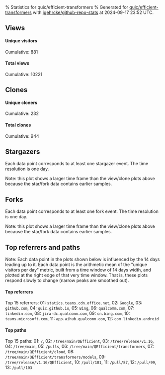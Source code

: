 % Statistics for quic/efficient-transformers
% Generated for [quic/efficient-transformers](https://github.com/quic/efficient-transformers) with [jgehrcke/github-repo-stats](https://github.com/jgehrcke/github-repo-stats) at 2024-09-17 23:52 UTC.


## Views

#### Unique visitors
<div id="chart_views_unique" class="full-width-chart"></div>

Cumulative: 881

#### Total views
<div id="chart_views_total" class="full-width-chart"></div>

Cumulative: 10221

<div class="pagebreak-for-print"> </div>

## Clones

#### Unique cloners
<div id="chart_clones_unique" class="full-width-chart"></div>

Cumulative: 232

#### Total clones
<div id="chart_clones_total" class="full-width-chart"></div>

Cumulative: 944



<div class="pagebreak-for-print"> </div>



## Stargazers

Each data point corresponds to at least one stargazer event.
The time resolution is one day.

<div id="chart_stargazers" class="full-width-chart"></div>


Note: this plot shows a larger time frame than the view/clone plots above because the star/fork data contains earlier samples.



## Forks

Each data point corresponds to at least one fork event.
The time resolution is one day.

<div id="chart_forks" class="full-width-chart"></div>


Note: this plot shows a larger time frame than the view/clone plots above because the star/fork data contains earlier samples.



<div class="pagebreak-for-print"> </div>



## Top referrers and paths


Note: Each data point in the plots shown below is influenced by the 14 days
leading up to it. Each data point is the arithmetic mean of the "unique
visitors per day" metric, built from a time window of 14 days width, and
plotted at the right edge of that very time window. That is, these plots
respond slowly to change (narrow peaks are smoothed out).




#### Top referrers


<div id="chart_referrers_top_n_alltime" class="full-width-chart"></div>

Top 15 referrers: 01: `statics.teams.cdn.office.net`, 02: `Google`, 03: `github.com`, 04: `quic.github.io`, 05: `Bing`, 06: `qualcomm.com`, 07: `linkedin.com`, 08: `jira-dc.qualcomm.com`, 09: `cn.bing.com`, 10: `teams.microsoft.com`, 11: `app.aihub.qualcomm.com`, 12: `com.linkedin.android`





#### Top paths


<div id="chart_paths_top_n_alltime" class="full-width-chart"></div>

Top 15 paths: 01: `/`, 02: `/tree/main/QEfficient`, 03: `/tree/release/v1.16`, 04: `/tree/main`, 05: `/pulls`, 06: `/tree/main/QEfficient/transformers`, 07: `/tree/main/QEfficient/cloud`, 08: `/tree/main/QEfficient/transformers/models`, 09: `/tree/release/v1.16/QEfficient`, 10: `/pull/101`, 11: `/pull/87`, 12: `/pull/99`, 13: `/pull/103`


<script type="text/javascript">
    vegaEmbed('#chart_views_unique', {"$schema": "https://vega.github.io/schema/vega-lite/v4.17.0.json", "config": {"arc": {"fill": "#1b1e23"}, "area": {"fill": "#1b1e23"}, "axisBottom": {"domainColor": "#a9b4c4", "gridColor": "#a9b4c4", "labelColor": "#1b1e23", "labelFont": "relative-mono-11-pitch-pro, Menlo, monospace", "tickColor": "#a9b4c4", "titleColor": "#1b1e23", "titleFont": "relative-mono-11-pitch-pro, Menlo, monospace"}, "axisLeft": {"domainColor": "#a9b4c4", "gridColor": "#a9b4c4", "labelColor": "#1b1e23", "labelFont": "relative-mono-11-pitch-pro, Menlo, monospace", "tickColor": "#a9b4c4", "titleColor": "#1b1e23", "titleFont": "relative-mono-11-pitch-pro, Menlo, monospace"}, "axisX": {"grid": false}, "axisY": {"grid": false, "labelBound": true}, "background": "#FFFFFF", "group": {"fill": "#FFFFFF"}, "header": {"fontWeight": 400, "labelFont": "relative-mono-11-pitch-pro, Menlo, monospace", "titleFont": "relative-mono-11-pitch-pro, Menlo, monospace"}, "legend": {"labelFont": "relative-mono-11-pitch-pro, Menlo, monospace", "symbolSize": 200, "symbolType": "circle", "titleFont": "relative-mono-11-pitch-pro, Menlo, monospace"}, "line": {"color": "#1b1e23", "stroke": "#1b1e23"}, "path": {"stroke": "#1b1e23"}, "point": {"color": "#1b1e23", "cursor": "pointer", "filled": true, "size": 20}, "range": {"category": ["#85a2f7", "#ea9755", "#7eb36a", "#f07071", "#bc85d9", "#e587b6", "#a9b4c4", "#d4c05e", "#64b9c4"]}, "style": {"bar": {"fill": "#1b1e23"}, "text": {"font": "relative-mono-11-pitch-pro, Menlo, monospace", "fontWeight": 400}}, "symbol": {"shape": "circle"}, "title": {"anchor": "start", "font": "relative-mono-11-pitch-pro, Menlo, monospace", "fontWeight": 400}, "trail": {"color": "#1b1e23", "stroke": "#1b1e23"}, "view": {"stroke": null}}, "data": {"name": "data-db0818da3136be40f7bf2bc2c2f0227f"}, "datasets": {"data-db0818da3136be40f7bf2bc2c2f0227f": [{"time": "2024-08-28T00:00:00+00:00", "views_total": 452, "views_unique": 43}, {"time": "2024-08-29T00:00:00+00:00", "views_total": 709, "views_unique": 55}, {"time": "2024-08-30T00:00:00+00:00", "views_total": 510, "views_unique": 49}, {"time": "2024-08-31T00:00:00+00:00", "views_total": 48, "views_unique": 6}, {"time": "2024-09-01T00:00:00+00:00", "views_total": 34, "views_unique": 12}, {"time": "2024-09-02T00:00:00+00:00", "views_total": 557, "views_unique": 47}, {"time": "2024-09-03T00:00:00+00:00", "views_total": 467, "views_unique": 64}, {"time": "2024-09-04T00:00:00+00:00", "views_total": 807, "views_unique": 56}, {"time": "2024-09-05T00:00:00+00:00", "views_total": 446, "views_unique": 54}, {"time": "2024-09-06T00:00:00+00:00", "views_total": 775, "views_unique": 54}, {"time": "2024-09-07T00:00:00+00:00", "views_total": 83, "views_unique": 7}, {"time": "2024-09-08T00:00:00+00:00", "views_total": 160, "views_unique": 25}, {"time": "2024-09-09T00:00:00+00:00", "views_total": 471, "views_unique": 48}, {"time": "2024-09-10T00:00:00+00:00", "views_total": 720, "views_unique": 53}, {"time": "2024-09-11T00:00:00+00:00", "views_total": 832, "views_unique": 55}, {"time": "2024-09-12T00:00:00+00:00", "views_total": 479, "views_unique": 51}, {"time": "2024-09-13T00:00:00+00:00", "views_total": 847, "views_unique": 46}, {"time": "2024-09-14T00:00:00+00:00", "views_total": 209, "views_unique": 21}, {"time": "2024-09-15T00:00:00+00:00", "views_total": 67, "views_unique": 14}, {"time": "2024-09-16T00:00:00+00:00", "views_total": 822, "views_unique": 54}, {"time": "2024-09-17T00:00:00+00:00", "views_total": 726, "views_unique": 67}]}, "encoding": {"tooltip": [{"field": "views_unique", "format": ".1f", "title": "views (u)", "type": "quantitative"}, {"field": "time", "format": "%B %e, %Y", "title": "date", "type": "temporal"}], "x": {"axis": {"labelAngle": 25}, "field": "time", "scale": {"domain": ["2024-08-28", "2024-09-17"]}, "timeUnit": "yearmonthdate", "title": "date", "type": "temporal"}, "y": {"axis": {}, "field": "views_unique", "scale": {"domain": [0, 73.7], "type": "linear", "zero": true}, "title": "unique views per day", "type": "quantitative"}}, "height": 200, "mark": {"point": true, "type": "line"}, "padding": 10, "width": "container"}, {"actions": false, "renderer": "svg"}).catch(console.error);
vegaEmbed('#chart_views_total', {"$schema": "https://vega.github.io/schema/vega-lite/v4.17.0.json", "config": {"arc": {"fill": "#1b1e23"}, "area": {"fill": "#1b1e23"}, "axisBottom": {"domainColor": "#a9b4c4", "gridColor": "#a9b4c4", "labelColor": "#1b1e23", "labelFont": "relative-mono-11-pitch-pro, Menlo, monospace", "tickColor": "#a9b4c4", "titleColor": "#1b1e23", "titleFont": "relative-mono-11-pitch-pro, Menlo, monospace"}, "axisLeft": {"domainColor": "#a9b4c4", "gridColor": "#a9b4c4", "labelColor": "#1b1e23", "labelFont": "relative-mono-11-pitch-pro, Menlo, monospace", "tickColor": "#a9b4c4", "titleColor": "#1b1e23", "titleFont": "relative-mono-11-pitch-pro, Menlo, monospace"}, "axisX": {"grid": false}, "axisY": {"grid": false, "labelBound": true}, "background": "#FFFFFF", "group": {"fill": "#FFFFFF"}, "header": {"fontWeight": 400, "labelFont": "relative-mono-11-pitch-pro, Menlo, monospace", "titleFont": "relative-mono-11-pitch-pro, Menlo, monospace"}, "legend": {"labelFont": "relative-mono-11-pitch-pro, Menlo, monospace", "symbolSize": 200, "symbolType": "circle", "titleFont": "relative-mono-11-pitch-pro, Menlo, monospace"}, "line": {"color": "#1b1e23", "stroke": "#1b1e23"}, "path": {"stroke": "#1b1e23"}, "point": {"color": "#1b1e23", "cursor": "pointer", "filled": true, "size": 20}, "range": {"category": ["#85a2f7", "#ea9755", "#7eb36a", "#f07071", "#bc85d9", "#e587b6", "#a9b4c4", "#d4c05e", "#64b9c4"]}, "style": {"bar": {"fill": "#1b1e23"}, "text": {"font": "relative-mono-11-pitch-pro, Menlo, monospace", "fontWeight": 400}}, "symbol": {"shape": "circle"}, "title": {"anchor": "start", "font": "relative-mono-11-pitch-pro, Menlo, monospace", "fontWeight": 400}, "trail": {"color": "#1b1e23", "stroke": "#1b1e23"}, "view": {"stroke": null}}, "data": {"name": "data-db0818da3136be40f7bf2bc2c2f0227f"}, "datasets": {"data-db0818da3136be40f7bf2bc2c2f0227f": [{"time": "2024-08-28T00:00:00+00:00", "views_total": 452, "views_unique": 43}, {"time": "2024-08-29T00:00:00+00:00", "views_total": 709, "views_unique": 55}, {"time": "2024-08-30T00:00:00+00:00", "views_total": 510, "views_unique": 49}, {"time": "2024-08-31T00:00:00+00:00", "views_total": 48, "views_unique": 6}, {"time": "2024-09-01T00:00:00+00:00", "views_total": 34, "views_unique": 12}, {"time": "2024-09-02T00:00:00+00:00", "views_total": 557, "views_unique": 47}, {"time": "2024-09-03T00:00:00+00:00", "views_total": 467, "views_unique": 64}, {"time": "2024-09-04T00:00:00+00:00", "views_total": 807, "views_unique": 56}, {"time": "2024-09-05T00:00:00+00:00", "views_total": 446, "views_unique": 54}, {"time": "2024-09-06T00:00:00+00:00", "views_total": 775, "views_unique": 54}, {"time": "2024-09-07T00:00:00+00:00", "views_total": 83, "views_unique": 7}, {"time": "2024-09-08T00:00:00+00:00", "views_total": 160, "views_unique": 25}, {"time": "2024-09-09T00:00:00+00:00", "views_total": 471, "views_unique": 48}, {"time": "2024-09-10T00:00:00+00:00", "views_total": 720, "views_unique": 53}, {"time": "2024-09-11T00:00:00+00:00", "views_total": 832, "views_unique": 55}, {"time": "2024-09-12T00:00:00+00:00", "views_total": 479, "views_unique": 51}, {"time": "2024-09-13T00:00:00+00:00", "views_total": 847, "views_unique": 46}, {"time": "2024-09-14T00:00:00+00:00", "views_total": 209, "views_unique": 21}, {"time": "2024-09-15T00:00:00+00:00", "views_total": 67, "views_unique": 14}, {"time": "2024-09-16T00:00:00+00:00", "views_total": 822, "views_unique": 54}, {"time": "2024-09-17T00:00:00+00:00", "views_total": 726, "views_unique": 67}]}, "encoding": {"tooltip": [{"field": "views_total", "format": ".1f", "title": "views (t)", "type": "quantitative"}, {"field": "time", "format": "%B %e, %Y", "title": "date", "type": "temporal"}], "x": {"axis": {"labelAngle": 25}, "field": "time", "scale": {"domain": ["2024-08-28", "2024-09-17"]}, "timeUnit": "yearmonthdate", "title": "date", "type": "temporal"}, "y": {"axis": {"values": [1, 10, 50, 100, 500, 1000, 5000, 10000]}, "field": "views_total", "scale": {"domain": [0, 931.7], "type": "symlog", "zero": true}, "title": "total views per day", "type": "quantitative"}}, "height": 200, "mark": {"point": true, "type": "line"}, "padding": 10, "width": "container"}, {"actions": false, "renderer": "svg"}).catch(console.error);
vegaEmbed('#chart_clones_unique', {"$schema": "https://vega.github.io/schema/vega-lite/v4.17.0.json", "config": {"arc": {"fill": "#1b1e23"}, "area": {"fill": "#1b1e23"}, "axisBottom": {"domainColor": "#a9b4c4", "gridColor": "#a9b4c4", "labelColor": "#1b1e23", "labelFont": "relative-mono-11-pitch-pro, Menlo, monospace", "tickColor": "#a9b4c4", "titleColor": "#1b1e23", "titleFont": "relative-mono-11-pitch-pro, Menlo, monospace"}, "axisLeft": {"domainColor": "#a9b4c4", "gridColor": "#a9b4c4", "labelColor": "#1b1e23", "labelFont": "relative-mono-11-pitch-pro, Menlo, monospace", "tickColor": "#a9b4c4", "titleColor": "#1b1e23", "titleFont": "relative-mono-11-pitch-pro, Menlo, monospace"}, "axisX": {"grid": false}, "axisY": {"grid": false, "labelBound": true}, "background": "#FFFFFF", "group": {"fill": "#FFFFFF"}, "header": {"fontWeight": 400, "labelFont": "relative-mono-11-pitch-pro, Menlo, monospace", "titleFont": "relative-mono-11-pitch-pro, Menlo, monospace"}, "legend": {"labelFont": "relative-mono-11-pitch-pro, Menlo, monospace", "symbolSize": 200, "symbolType": "circle", "titleFont": "relative-mono-11-pitch-pro, Menlo, monospace"}, "line": {"color": "#1b1e23", "stroke": "#1b1e23"}, "path": {"stroke": "#1b1e23"}, "point": {"color": "#1b1e23", "cursor": "pointer", "filled": true, "size": 20}, "range": {"category": ["#85a2f7", "#ea9755", "#7eb36a", "#f07071", "#bc85d9", "#e587b6", "#a9b4c4", "#d4c05e", "#64b9c4"]}, "style": {"bar": {"fill": "#1b1e23"}, "text": {"font": "relative-mono-11-pitch-pro, Menlo, monospace", "fontWeight": 400}}, "symbol": {"shape": "circle"}, "title": {"anchor": "start", "font": "relative-mono-11-pitch-pro, Menlo, monospace", "fontWeight": 400}, "trail": {"color": "#1b1e23", "stroke": "#1b1e23"}, "view": {"stroke": null}}, "data": {"name": "data-8471450e42f8a9d7907e330662ce87ef"}, "datasets": {"data-8471450e42f8a9d7907e330662ce87ef": [{"clones_total": 32, "clones_unique": 12, "time": "2024-08-28T00:00:00+00:00"}, {"clones_total": 48, "clones_unique": 18, "time": "2024-08-29T00:00:00+00:00"}, {"clones_total": 49, "clones_unique": 12, "time": "2024-08-30T00:00:00+00:00"}, {"clones_total": 11, "clones_unique": 4, "time": "2024-08-31T00:00:00+00:00"}, {"clones_total": 1, "clones_unique": 1, "time": "2024-09-01T00:00:00+00:00"}, {"clones_total": 32, "clones_unique": 11, "time": "2024-09-02T00:00:00+00:00"}, {"clones_total": 53, "clones_unique": 8, "time": "2024-09-03T00:00:00+00:00"}, {"clones_total": 34, "clones_unique": 11, "time": "2024-09-04T00:00:00+00:00"}, {"clones_total": 31, "clones_unique": 16, "time": "2024-09-05T00:00:00+00:00"}, {"clones_total": 66, "clones_unique": 17, "time": "2024-09-06T00:00:00+00:00"}, {"clones_total": 9, "clones_unique": 4, "time": "2024-09-07T00:00:00+00:00"}, {"clones_total": 12, "clones_unique": 4, "time": "2024-09-08T00:00:00+00:00"}, {"clones_total": 43, "clones_unique": 12, "time": "2024-09-09T00:00:00+00:00"}, {"clones_total": 45, "clones_unique": 11, "time": "2024-09-10T00:00:00+00:00"}, {"clones_total": 50, "clones_unique": 13, "time": "2024-09-11T00:00:00+00:00"}, {"clones_total": 56, "clones_unique": 12, "time": "2024-09-12T00:00:00+00:00"}, {"clones_total": 119, "clones_unique": 23, "time": "2024-09-13T00:00:00+00:00"}, {"clones_total": 18, "clones_unique": 6, "time": "2024-09-14T00:00:00+00:00"}, {"clones_total": 4, "clones_unique": 3, "time": "2024-09-15T00:00:00+00:00"}, {"clones_total": 130, "clones_unique": 19, "time": "2024-09-16T00:00:00+00:00"}, {"clones_total": 101, "clones_unique": 15, "time": "2024-09-17T00:00:00+00:00"}]}, "encoding": {"tooltip": [{"field": "clones_unique", "format": ".1f", "title": "clones (u)", "type": "quantitative"}, {"field": "time", "format": "%B %e, %Y", "title": "date", "type": "temporal"}], "x": {"axis": {"labelAngle": 25}, "field": "time", "scale": {"domain": ["2024-08-28", "2024-09-17"]}, "timeUnit": "yearmonthdate", "title": "date", "type": "temporal"}, "y": {"axis": {}, "field": "clones_unique", "scale": {"domain": [0, 25.3], "type": "linear", "zero": true}, "title": "unique clones per day", "type": "quantitative"}}, "height": 200, "mark": {"point": true, "type": "line"}, "padding": 10, "width": "container"}, {"actions": false, "renderer": "svg"}).catch(console.error);
vegaEmbed('#chart_clones_total', {"$schema": "https://vega.github.io/schema/vega-lite/v4.17.0.json", "config": {"arc": {"fill": "#1b1e23"}, "area": {"fill": "#1b1e23"}, "axisBottom": {"domainColor": "#a9b4c4", "gridColor": "#a9b4c4", "labelColor": "#1b1e23", "labelFont": "relative-mono-11-pitch-pro, Menlo, monospace", "tickColor": "#a9b4c4", "titleColor": "#1b1e23", "titleFont": "relative-mono-11-pitch-pro, Menlo, monospace"}, "axisLeft": {"domainColor": "#a9b4c4", "gridColor": "#a9b4c4", "labelColor": "#1b1e23", "labelFont": "relative-mono-11-pitch-pro, Menlo, monospace", "tickColor": "#a9b4c4", "titleColor": "#1b1e23", "titleFont": "relative-mono-11-pitch-pro, Menlo, monospace"}, "axisX": {"grid": false}, "axisY": {"grid": false, "labelBound": true}, "background": "#FFFFFF", "group": {"fill": "#FFFFFF"}, "header": {"fontWeight": 400, "labelFont": "relative-mono-11-pitch-pro, Menlo, monospace", "titleFont": "relative-mono-11-pitch-pro, Menlo, monospace"}, "legend": {"labelFont": "relative-mono-11-pitch-pro, Menlo, monospace", "symbolSize": 200, "symbolType": "circle", "titleFont": "relative-mono-11-pitch-pro, Menlo, monospace"}, "line": {"color": "#1b1e23", "stroke": "#1b1e23"}, "path": {"stroke": "#1b1e23"}, "point": {"color": "#1b1e23", "cursor": "pointer", "filled": true, "size": 20}, "range": {"category": ["#85a2f7", "#ea9755", "#7eb36a", "#f07071", "#bc85d9", "#e587b6", "#a9b4c4", "#d4c05e", "#64b9c4"]}, "style": {"bar": {"fill": "#1b1e23"}, "text": {"font": "relative-mono-11-pitch-pro, Menlo, monospace", "fontWeight": 400}}, "symbol": {"shape": "circle"}, "title": {"anchor": "start", "font": "relative-mono-11-pitch-pro, Menlo, monospace", "fontWeight": 400}, "trail": {"color": "#1b1e23", "stroke": "#1b1e23"}, "view": {"stroke": null}}, "data": {"name": "data-8471450e42f8a9d7907e330662ce87ef"}, "datasets": {"data-8471450e42f8a9d7907e330662ce87ef": [{"clones_total": 32, "clones_unique": 12, "time": "2024-08-28T00:00:00+00:00"}, {"clones_total": 48, "clones_unique": 18, "time": "2024-08-29T00:00:00+00:00"}, {"clones_total": 49, "clones_unique": 12, "time": "2024-08-30T00:00:00+00:00"}, {"clones_total": 11, "clones_unique": 4, "time": "2024-08-31T00:00:00+00:00"}, {"clones_total": 1, "clones_unique": 1, "time": "2024-09-01T00:00:00+00:00"}, {"clones_total": 32, "clones_unique": 11, "time": "2024-09-02T00:00:00+00:00"}, {"clones_total": 53, "clones_unique": 8, "time": "2024-09-03T00:00:00+00:00"}, {"clones_total": 34, "clones_unique": 11, "time": "2024-09-04T00:00:00+00:00"}, {"clones_total": 31, "clones_unique": 16, "time": "2024-09-05T00:00:00+00:00"}, {"clones_total": 66, "clones_unique": 17, "time": "2024-09-06T00:00:00+00:00"}, {"clones_total": 9, "clones_unique": 4, "time": "2024-09-07T00:00:00+00:00"}, {"clones_total": 12, "clones_unique": 4, "time": "2024-09-08T00:00:00+00:00"}, {"clones_total": 43, "clones_unique": 12, "time": "2024-09-09T00:00:00+00:00"}, {"clones_total": 45, "clones_unique": 11, "time": "2024-09-10T00:00:00+00:00"}, {"clones_total": 50, "clones_unique": 13, "time": "2024-09-11T00:00:00+00:00"}, {"clones_total": 56, "clones_unique": 12, "time": "2024-09-12T00:00:00+00:00"}, {"clones_total": 119, "clones_unique": 23, "time": "2024-09-13T00:00:00+00:00"}, {"clones_total": 18, "clones_unique": 6, "time": "2024-09-14T00:00:00+00:00"}, {"clones_total": 4, "clones_unique": 3, "time": "2024-09-15T00:00:00+00:00"}, {"clones_total": 130, "clones_unique": 19, "time": "2024-09-16T00:00:00+00:00"}, {"clones_total": 101, "clones_unique": 15, "time": "2024-09-17T00:00:00+00:00"}]}, "encoding": {"tooltip": [{"field": "clones_total", "format": ".1f", "title": "clones (t)", "type": "quantitative"}, {"field": "time", "format": "%B %e, %Y", "title": "date", "type": "temporal"}], "x": {"axis": {"labelAngle": 25}, "field": "time", "scale": {"domain": ["2024-08-28", "2024-09-17"]}, "timeUnit": "yearmonthdate", "title": "date", "type": "temporal"}, "y": {"axis": {"values": [1, 10, 50, 100, 500, 1000, 5000, 10000]}, "field": "clones_total", "scale": {"domain": [0, 143.0], "type": "symlog", "zero": true}, "title": "total clones per day", "type": "quantitative"}}, "height": 200, "mark": {"point": true, "type": "line"}, "padding": 10, "width": "container"}, {"actions": false, "renderer": "svg"}).catch(console.error);
vegaEmbed('#chart_stargazers', {"$schema": "https://vega.github.io/schema/vega-lite/v4.17.0.json", "config": {"arc": {"fill": "#1b1e23"}, "area": {"fill": "#1b1e23"}, "axisBottom": {"domainColor": "#a9b4c4", "gridColor": "#a9b4c4", "labelColor": "#1b1e23", "labelFont": "relative-mono-11-pitch-pro, Menlo, monospace", "tickColor": "#a9b4c4", "titleColor": "#1b1e23", "titleFont": "relative-mono-11-pitch-pro, Menlo, monospace"}, "axisLeft": {"domainColor": "#a9b4c4", "gridColor": "#a9b4c4", "labelColor": "#1b1e23", "labelFont": "relative-mono-11-pitch-pro, Menlo, monospace", "tickColor": "#a9b4c4", "titleColor": "#1b1e23", "titleFont": "relative-mono-11-pitch-pro, Menlo, monospace"}, "axisX": {"grid": false}, "axisY": {"grid": false}, "background": "#FFFFFF", "group": {"fill": "#FFFFFF"}, "header": {"fontWeight": 400, "labelFont": "relative-mono-11-pitch-pro, Menlo, monospace", "titleFont": "relative-mono-11-pitch-pro, Menlo, monospace"}, "legend": {"labelFont": "relative-mono-11-pitch-pro, Menlo, monospace", "symbolSize": 200, "symbolType": "circle", "titleFont": "relative-mono-11-pitch-pro, Menlo, monospace"}, "line": {"color": "#1b1e23", "stroke": "#1b1e23"}, "path": {"stroke": "#1b1e23"}, "point": {"color": "#1b1e23", "cursor": "pointer", "filled": true, "size": 50}, "range": {"category": ["#85a2f7", "#ea9755", "#7eb36a", "#f07071", "#bc85d9", "#e587b6", "#a9b4c4", "#d4c05e", "#64b9c4"]}, "style": {"bar": {"fill": "#1b1e23"}, "text": {"font": "relative-mono-11-pitch-pro, Menlo, monospace", "fontWeight": 400}}, "symbol": {"shape": "circle"}, "title": {"anchor": "start", "font": "relative-mono-11-pitch-pro, Menlo, monospace", "fontWeight": 400}, "trail": {"color": "#1b1e23", "stroke": "#1b1e23"}, "view": {"stroke": null}}, "data": {"name": "data-1eec9db6661a845a553cc7eb98f1dca0"}, "datasets": {"data-1eec9db6661a845a553cc7eb98f1dca0": [{"stars_cumulative": 1, "time": "2024-04-25T19:19:25+00:00"}, {"stars_cumulative": 2, "time": "2024-04-26T01:08:45+00:00"}, {"stars_cumulative": 3, "time": "2024-04-27T00:17:44+00:00"}, {"stars_cumulative": 4, "time": "2024-04-28T09:50:55+00:00"}, {"stars_cumulative": 5, "time": "2024-04-30T11:21:35+00:00"}, {"stars_cumulative": 6, "time": "2024-05-02T00:46:30+00:00"}, {"stars_cumulative": 7, "time": "2024-05-06T05:39:23+00:00"}, {"stars_cumulative": 8, "time": "2024-05-17T02:34:58+00:00"}, {"stars_cumulative": 9, "time": "2024-05-17T10:07:27+00:00"}, {"stars_cumulative": 10, "time": "2024-05-21T15:07:10+00:00"}, {"stars_cumulative": 11, "time": "2024-05-23T09:29:19+00:00"}, {"stars_cumulative": 12, "time": "2024-05-30T10:08:40+00:00"}, {"stars_cumulative": 13, "time": "2024-05-31T19:45:54+00:00"}, {"stars_cumulative": 14, "time": "2024-06-04T08:30:34+00:00"}, {"stars_cumulative": 15, "time": "2024-06-11T17:10:41+00:00"}, {"stars_cumulative": 16, "time": "2024-06-17T18:53:02+00:00"}, {"stars_cumulative": 17, "time": "2024-06-17T21:29:57+00:00"}, {"stars_cumulative": 18, "time": "2024-06-17T22:11:43+00:00"}, {"stars_cumulative": 19, "time": "2024-06-18T05:06:10+00:00"}, {"stars_cumulative": 20, "time": "2024-06-18T05:15:04+00:00"}, {"stars_cumulative": 21, "time": "2024-06-18T09:19:44+00:00"}, {"stars_cumulative": 22, "time": "2024-06-18T13:49:34+00:00"}, {"stars_cumulative": 23, "time": "2024-06-18T14:29:55+00:00"}, {"stars_cumulative": 24, "time": "2024-06-18T20:43:08+00:00"}, {"stars_cumulative": 25, "time": "2024-06-19T01:00:03+00:00"}, {"stars_cumulative": 26, "time": "2024-06-27T13:10:20+00:00"}, {"stars_cumulative": 27, "time": "2024-06-28T19:37:37+00:00"}, {"stars_cumulative": 28, "time": "2024-07-02T16:34:27+00:00"}, {"stars_cumulative": 29, "time": "2024-07-06T15:24:49+00:00"}, {"stars_cumulative": 30, "time": "2024-07-11T05:52:38+00:00"}, {"stars_cumulative": 31, "time": "2024-07-12T08:46:33+00:00"}, {"stars_cumulative": 32, "time": "2024-07-12T22:44:07+00:00"}, {"stars_cumulative": 33, "time": "2024-08-01T07:44:19+00:00"}, {"stars_cumulative": 34, "time": "2024-08-21T12:05:36+00:00"}, {"stars_cumulative": 35, "time": "2024-08-29T15:59:55+00:00"}, {"stars_cumulative": 36, "time": "2024-09-02T10:42:43+00:00"}, {"stars_cumulative": 37, "time": "2024-09-10T14:22:47+00:00"}]}, "encoding": {"tooltip": [{"field": "stars_cumulative", "format": "d", "title": "stars", "type": "quantitative"}, {"field": "time", "format": "%B %e, %Y", "title": "date", "type": "temporal"}], "x": {"axis": {"labelAngle": 25}, "field": "time", "scale": {"domain": ["2024-04-25", "2024-09-17"]}, "timeUnit": "yearmonthdate", "title": "date", "type": "temporal"}, "y": {"field": "stars_cumulative", "scale": {"domain": [0, 40.7], "zero": true}, "title": "stargazer count (cumulative)", "type": "quantitative"}}, "height": 300, "mark": {"point": true, "type": "line"}, "padding": 10, "width": "container"}, {"actions": false, "renderer": "svg"}).catch(console.error);
vegaEmbed('#chart_forks', {"$schema": "https://vega.github.io/schema/vega-lite/v4.17.0.json", "config": {"arc": {"fill": "#1b1e23"}, "area": {"fill": "#1b1e23"}, "axisBottom": {"domainColor": "#a9b4c4", "gridColor": "#a9b4c4", "labelColor": "#1b1e23", "labelFont": "relative-mono-11-pitch-pro, Menlo, monospace", "tickColor": "#a9b4c4", "titleColor": "#1b1e23", "titleFont": "relative-mono-11-pitch-pro, Menlo, monospace"}, "axisLeft": {"domainColor": "#a9b4c4", "gridColor": "#a9b4c4", "labelColor": "#1b1e23", "labelFont": "relative-mono-11-pitch-pro, Menlo, monospace", "tickColor": "#a9b4c4", "titleColor": "#1b1e23", "titleFont": "relative-mono-11-pitch-pro, Menlo, monospace"}, "axisX": {"grid": false}, "axisY": {"grid": false}, "background": "#FFFFFF", "group": {"fill": "#FFFFFF"}, "header": {"fontWeight": 400, "labelFont": "relative-mono-11-pitch-pro, Menlo, monospace", "titleFont": "relative-mono-11-pitch-pro, Menlo, monospace"}, "legend": {"labelFont": "relative-mono-11-pitch-pro, Menlo, monospace", "symbolSize": 200, "symbolType": "circle", "titleFont": "relative-mono-11-pitch-pro, Menlo, monospace"}, "line": {"color": "#1b1e23", "stroke": "#1b1e23"}, "path": {"stroke": "#1b1e23"}, "point": {"color": "#1b1e23", "cursor": "pointer", "filled": true, "size": 50}, "range": {"category": ["#85a2f7", "#ea9755", "#7eb36a", "#f07071", "#bc85d9", "#e587b6", "#a9b4c4", "#d4c05e", "#64b9c4"]}, "style": {"bar": {"fill": "#1b1e23"}, "text": {"font": "relative-mono-11-pitch-pro, Menlo, monospace", "fontWeight": 400}}, "symbol": {"shape": "circle"}, "title": {"anchor": "start", "font": "relative-mono-11-pitch-pro, Menlo, monospace", "fontWeight": 400}, "trail": {"color": "#1b1e23", "stroke": "#1b1e23"}, "view": {"stroke": null}}, "data": {"name": "data-5e0f5716a8427f8addb17fbf086cf722"}, "datasets": {"data-5e0f5716a8427f8addb17fbf086cf722": [{"forks_cumulative": 1, "time": "2024-04-29T08:41:30+00:00"}, {"forks_cumulative": 2, "time": "2024-04-29T12:54:06+00:00"}, {"forks_cumulative": 3, "time": "2024-05-03T17:45:07+00:00"}, {"forks_cumulative": 4, "time": "2024-05-06T13:01:08+00:00"}, {"forks_cumulative": 5, "time": "2024-05-07T05:58:24+00:00"}, {"forks_cumulative": 6, "time": "2024-05-08T05:26:04+00:00"}, {"forks_cumulative": 7, "time": "2024-05-08T14:10:14+00:00"}, {"forks_cumulative": 8, "time": "2024-05-17T05:11:49+00:00"}, {"forks_cumulative": 9, "time": "2024-05-17T16:39:38+00:00"}, {"forks_cumulative": 10, "time": "2024-05-21T04:23:35+00:00"}, {"forks_cumulative": 11, "time": "2024-05-23T09:29:27+00:00"}, {"forks_cumulative": 12, "time": "2024-05-23T10:19:28+00:00"}, {"forks_cumulative": 13, "time": "2024-05-30T10:01:26+00:00"}, {"forks_cumulative": 14, "time": "2024-06-05T03:46:08+00:00"}, {"forks_cumulative": 15, "time": "2024-06-13T03:14:28+00:00"}, {"forks_cumulative": 16, "time": "2024-06-18T02:44:35+00:00"}, {"forks_cumulative": 17, "time": "2024-08-19T08:52:34+00:00"}, {"forks_cumulative": 18, "time": "2024-08-20T05:16:16+00:00"}, {"forks_cumulative": 19, "time": "2024-08-22T09:07:45+00:00"}, {"forks_cumulative": 20, "time": "2024-08-24T15:43:04+00:00"}, {"forks_cumulative": 21, "time": "2024-09-03T11:51:24+00:00"}, {"forks_cumulative": 22, "time": "2024-09-10T09:42:26+00:00"}, {"forks_cumulative": 23, "time": "2024-09-10T16:42:59+00:00"}, {"forks_cumulative": 24, "time": "2024-09-16T09:15:22+00:00"}, {"forks_cumulative": 25, "time": "2024-09-16T14:58:01+00:00"}]}, "encoding": {"tooltip": [{"field": "forks_cumulative", "format": "d", "title": "forks", "type": "quantitative"}, {"field": "time", "format": "%B %e, %Y", "title": "date", "type": "temporal"}], "x": {"axis": {"labelAngle": 25}, "field": "time", "scale": {"domain": ["2024-04-25", "2024-09-17"]}, "timeUnit": "yearmonthdate", "title": "date", "type": "temporal"}, "y": {"field": "forks_cumulative", "scale": {"domain": [0, 27.500000000000004], "zero": true}, "title": "fork count (cumulative)", "type": "quantitative"}}, "height": 300, "mark": {"point": true, "type": "line"}, "padding": 10, "width": "container"}, {"actions": false, "renderer": "svg"}).catch(console.error);
vegaEmbed('#chart_referrers_top_n_alltime', {"$schema": "https://vega.github.io/schema/vega-lite/v4.17.0.json", "config": {"arc": {"fill": "#1b1e23"}, "area": {"fill": "#1b1e23"}, "axisBottom": {"domainColor": "#a9b4c4", "gridColor": "#a9b4c4", "labelColor": "#1b1e23", "labelFont": "relative-mono-11-pitch-pro, Menlo, monospace", "tickColor": "#a9b4c4", "titleColor": "#1b1e23", "titleFont": "relative-mono-11-pitch-pro, Menlo, monospace"}, "axisLeft": {"domainColor": "#a9b4c4", "gridColor": "#a9b4c4", "labelColor": "#1b1e23", "labelFont": "relative-mono-11-pitch-pro, Menlo, monospace", "tickColor": "#a9b4c4", "titleColor": "#1b1e23", "titleFont": "relative-mono-11-pitch-pro, Menlo, monospace"}, "axisX": {"grid": false}, "axisY": {"grid": false}, "background": "#FFFFFF", "group": {"fill": "#FFFFFF"}, "header": {"fontWeight": 400, "labelFont": "relative-mono-11-pitch-pro, Menlo, monospace", "titleFont": "relative-mono-11-pitch-pro, Menlo, monospace"}, "legend": {"labelFont": "relative-mono-11-pitch-pro, Menlo, monospace", "symbolSize": 200, "symbolType": "circle", "titleFont": "relative-mono-11-pitch-pro, Menlo, monospace"}, "line": {"color": "#1b1e23", "stroke": "#1b1e23"}, "path": {"stroke": "#1b1e23"}, "point": {"color": "#1b1e23", "cursor": "pointer", "filled": true, "size": 30}, "range": {"category": ["#85a2f7", "#ea9755", "#7eb36a", "#f07071", "#bc85d9", "#e587b6", "#a9b4c4", "#d4c05e", "#64b9c4"]}, "style": {"bar": {"fill": "#1b1e23"}, "text": {"font": "relative-mono-11-pitch-pro, Menlo, monospace", "fontWeight": 400}}, "symbol": {"shape": "circle"}, "title": {"anchor": "start", "font": "relative-mono-11-pitch-pro, Menlo, monospace", "fontWeight": 400}, "trail": {"color": "#1b1e23", "stroke": "#1b1e23"}, "view": {"stroke": null}}, "data": {"name": "data-b7c35b7124741eeb8120e80c7c342a23"}, "datasets": {"data-b7c35b7124741eeb8120e80c7c342a23": [{"referrer": "statics.teams.cdn.office.net", "time": "2024-09-11T00:00:00+00:00", "views_unique": 55.0, "views_unique_norm": 3.9285714285714284}, {"referrer": "statics.teams.cdn.office.net", "time": "2024-09-12T00:00:00+00:00", "views_unique": 60.0, "views_unique_norm": 4.285714285714286}, {"referrer": "statics.teams.cdn.office.net", "time": "2024-09-13T00:00:00+00:00", "views_unique": 58.0, "views_unique_norm": 4.142857142857143}, {"referrer": "statics.teams.cdn.office.net", "time": "2024-09-14T00:00:00+00:00", "views_unique": 63.0, "views_unique_norm": 4.5}, {"referrer": "statics.teams.cdn.office.net", "time": "2024-09-15T00:00:00+00:00", "views_unique": 64.0, "views_unique_norm": 4.571428571428571}, {"referrer": "statics.teams.cdn.office.net", "time": "2024-09-16T00:00:00+00:00", "views_unique": 61.0, "views_unique_norm": 4.357142857142857}, {"referrer": "statics.teams.cdn.office.net", "time": "2024-09-17T00:00:00+00:00", "views_unique": 61.0, "views_unique_norm": 4.357142857142857}, {"referrer": "Google", "time": "2024-09-11T00:00:00+00:00", "views_unique": 53.0, "views_unique_norm": 3.7857142857142856}, {"referrer": "Google", "time": "2024-09-12T00:00:00+00:00", "views_unique": 57.0, "views_unique_norm": 4.071428571428571}, {"referrer": "Google", "time": "2024-09-13T00:00:00+00:00", "views_unique": 53.0, "views_unique_norm": 3.7857142857142856}, {"referrer": "Google", "time": "2024-09-14T00:00:00+00:00", "views_unique": 59.0, "views_unique_norm": 4.214285714285714}, {"referrer": "Google", "time": "2024-09-15T00:00:00+00:00", "views_unique": 57.0, "views_unique_norm": 4.071428571428571}, {"referrer": "Google", "time": "2024-09-16T00:00:00+00:00", "views_unique": 56.0, "views_unique_norm": 4.0}, {"referrer": "Google", "time": "2024-09-17T00:00:00+00:00", "views_unique": 53.0, "views_unique_norm": 3.7857142857142856}, {"referrer": "github.com", "time": "2024-09-11T00:00:00+00:00", "views_unique": 47.0, "views_unique_norm": 3.357142857142857}, {"referrer": "github.com", "time": "2024-09-12T00:00:00+00:00", "views_unique": 46.0, "views_unique_norm": 3.2857142857142856}, {"referrer": "github.com", "time": "2024-09-13T00:00:00+00:00", "views_unique": 46.0, "views_unique_norm": 3.2857142857142856}, {"referrer": "github.com", "time": "2024-09-14T00:00:00+00:00", "views_unique": 50.0, "views_unique_norm": 3.5714285714285716}, {"referrer": "github.com", "time": "2024-09-15T00:00:00+00:00", "views_unique": 52.0, "views_unique_norm": 3.7142857142857144}, {"referrer": "github.com", "time": "2024-09-16T00:00:00+00:00", "views_unique": 50.0, "views_unique_norm": 3.5714285714285716}, {"referrer": "github.com", "time": "2024-09-17T00:00:00+00:00", "views_unique": 52.0, "views_unique_norm": 3.7142857142857144}, {"referrer": "quic.github.io", "time": "2024-09-11T00:00:00+00:00", "views_unique": 10.0, "views_unique_norm": 0.7142857142857143}, {"referrer": "quic.github.io", "time": "2024-09-12T00:00:00+00:00", "views_unique": 5.0, "views_unique_norm": 0.35714285714285715}, {"referrer": "quic.github.io", "time": "2024-09-13T00:00:00+00:00", "views_unique": 6.0, "views_unique_norm": 0.42857142857142855}, {"referrer": "quic.github.io", "time": "2024-09-14T00:00:00+00:00", "views_unique": 6.0, "views_unique_norm": 0.42857142857142855}, {"referrer": "quic.github.io", "time": "2024-09-15T00:00:00+00:00", "views_unique": 5.0, "views_unique_norm": 0.35714285714285715}, {"referrer": "quic.github.io", "time": "2024-09-16T00:00:00+00:00", "views_unique": 6.0, "views_unique_norm": 0.42857142857142855}, {"referrer": "quic.github.io", "time": "2024-09-17T00:00:00+00:00", "views_unique": 6.0, "views_unique_norm": 0.42857142857142855}, {"referrer": "Bing", "time": "2024-09-11T00:00:00+00:00", "views_unique": 4.0, "views_unique_norm": 0.2857142857142857}, {"referrer": "Bing", "time": "2024-09-12T00:00:00+00:00", "views_unique": 6.0, "views_unique_norm": 0.42857142857142855}, {"referrer": "Bing", "time": "2024-09-13T00:00:00+00:00", "views_unique": 7.0, "views_unique_norm": 0.5}, {"referrer": "Bing", "time": "2024-09-14T00:00:00+00:00", "views_unique": 7.0, "views_unique_norm": 0.5}, {"referrer": "Bing", "time": "2024-09-15T00:00:00+00:00", "views_unique": 8.0, "views_unique_norm": 0.5714285714285714}, {"referrer": "Bing", "time": "2024-09-16T00:00:00+00:00", "views_unique": 7.0, "views_unique_norm": 0.5}, {"referrer": "Bing", "time": "2024-09-17T00:00:00+00:00", "views_unique": 7.0, "views_unique_norm": 0.5}, {"referrer": "qualcomm.com", "time": "2024-09-11T00:00:00+00:00", "views_unique": 6.0, "views_unique_norm": 0.42857142857142855}, {"referrer": "qualcomm.com", "time": "2024-09-12T00:00:00+00:00", "views_unique": 6.0, "views_unique_norm": 0.42857142857142855}, {"referrer": "qualcomm.com", "time": "2024-09-13T00:00:00+00:00", "views_unique": 7.0, "views_unique_norm": 0.5}, {"referrer": "qualcomm.com", "time": "2024-09-14T00:00:00+00:00", "views_unique": 7.0, "views_unique_norm": 0.5}, {"referrer": "qualcomm.com", "time": "2024-09-15T00:00:00+00:00", "views_unique": 7.0, "views_unique_norm": 0.5}, {"referrer": "qualcomm.com", "time": "2024-09-16T00:00:00+00:00", "views_unique": 5.0, "views_unique_norm": 0.35714285714285715}, {"referrer": "qualcomm.com", "time": "2024-09-17T00:00:00+00:00", "views_unique": 6.0, "views_unique_norm": 0.42857142857142855}, {"referrer": "linkedin.com", "time": "2024-09-11T00:00:00+00:00", "views_unique": null, "views_unique_norm": null}, {"referrer": "linkedin.com", "time": "2024-09-12T00:00:00+00:00", "views_unique": 2.0, "views_unique_norm": 0.14285714285714285}, {"referrer": "linkedin.com", "time": "2024-09-13T00:00:00+00:00", "views_unique": 2.0, "views_unique_norm": 0.14285714285714285}, {"referrer": "linkedin.com", "time": "2024-09-14T00:00:00+00:00", "views_unique": 3.0, "views_unique_norm": 0.21428571428571427}, {"referrer": "linkedin.com", "time": "2024-09-15T00:00:00+00:00", "views_unique": 3.0, "views_unique_norm": 0.21428571428571427}, {"referrer": "linkedin.com", "time": "2024-09-16T00:00:00+00:00", "views_unique": 4.0, "views_unique_norm": 0.2857142857142857}, {"referrer": "linkedin.com", "time": "2024-09-17T00:00:00+00:00", "views_unique": 4.0, "views_unique_norm": 0.2857142857142857}]}, "encoding": {"color": {"field": "referrer", "legend": {"direction": "vertical", "orient": "top", "title": "Legend:"}, "sort": {"field": "order"}, "type": "nominal"}, "tooltip": [{"field": "referrer", "type": "nominal"}, {"field": "views_unique_norm", "format": ".2f", "title": "views (14d mean)", "type": "quantitative"}, {"field": "time", "format": "%B %e, %Y", "title": "date", "type": "temporal"}], "x": {"axis": {"labelAngle": 25}, "field": "time", "scale": {"domain": ["2024-08-28", "2024-09-17"]}, "timeUnit": "yearmonthdate", "title": "date", "type": "temporal"}, "y": {"field": "views_unique_norm", "scale": {"domain": [0, 5.0285714285714285], "type": "linear", "zero": true}, "title": "unique visitors per day (mean from last 14 days)", "type": "quantitative"}}, "height": 300, "mark": {"point": true, "type": "line"}, "padding": 10, "width": "container"}, {"actions": false, "renderer": "svg"}).catch(console.error);
vegaEmbed('#chart_paths_top_n_alltime', {"$schema": "https://vega.github.io/schema/vega-lite/v4.17.0.json", "config": {"arc": {"fill": "#1b1e23"}, "area": {"fill": "#1b1e23"}, "axisBottom": {"domainColor": "#a9b4c4", "gridColor": "#a9b4c4", "labelColor": "#1b1e23", "labelFont": "relative-mono-11-pitch-pro, Menlo, monospace", "tickColor": "#a9b4c4", "titleColor": "#1b1e23", "titleFont": "relative-mono-11-pitch-pro, Menlo, monospace"}, "axisLeft": {"domainColor": "#a9b4c4", "gridColor": "#a9b4c4", "labelColor": "#1b1e23", "labelFont": "relative-mono-11-pitch-pro, Menlo, monospace", "tickColor": "#a9b4c4", "titleColor": "#1b1e23", "titleFont": "relative-mono-11-pitch-pro, Menlo, monospace"}, "axisX": {"grid": false}, "axisY": {"grid": false}, "background": "#FFFFFF", "group": {"fill": "#FFFFFF"}, "header": {"fontWeight": 400, "labelFont": "relative-mono-11-pitch-pro, Menlo, monospace", "titleFont": "relative-mono-11-pitch-pro, Menlo, monospace"}, "legend": {"labelFont": "relative-mono-11-pitch-pro, Menlo, monospace", "symbolSize": 200, "symbolType": "circle", "titleFont": "relative-mono-11-pitch-pro, Menlo, monospace"}, "line": {"color": "#1b1e23", "stroke": "#1b1e23"}, "path": {"stroke": "#1b1e23"}, "point": {"color": "#1b1e23", "cursor": "pointer", "filled": true, "size": 30}, "range": {"category": ["#85a2f7", "#ea9755", "#7eb36a", "#f07071", "#bc85d9", "#e587b6", "#a9b4c4", "#d4c05e", "#64b9c4"]}, "style": {"bar": {"fill": "#1b1e23"}, "text": {"font": "relative-mono-11-pitch-pro, Menlo, monospace", "fontWeight": 400}}, "symbol": {"shape": "circle"}, "title": {"anchor": "start", "font": "relative-mono-11-pitch-pro, Menlo, monospace", "fontWeight": 400}, "trail": {"color": "#1b1e23", "stroke": "#1b1e23"}, "view": {"stroke": null}}, "data": {"name": "data-2debfbe03ae4823ca362089795c353cd"}, "datasets": {"data-2debfbe03ae4823ca362089795c353cd": [{"path": "/", "time": "2024-09-11T00:00:00+00:00", "views_unique": 176, "views_unique_norm": 12.571428571428571}, {"path": "/", "time": "2024-09-12T00:00:00+00:00", "views_unique": 174, "views_unique_norm": 12.428571428571429}, {"path": "/", "time": "2024-09-13T00:00:00+00:00", "views_unique": 172, "views_unique_norm": 12.285714285714286}, {"path": "/", "time": "2024-09-14T00:00:00+00:00", "views_unique": 184, "views_unique_norm": 13.142857142857142}, {"path": "/", "time": "2024-09-15T00:00:00+00:00", "views_unique": 184, "views_unique_norm": 13.142857142857142}, {"path": "/", "time": "2024-09-16T00:00:00+00:00", "views_unique": 172, "views_unique_norm": 12.285714285714286}, {"path": "/", "time": "2024-09-17T00:00:00+00:00", "views_unique": 170, "views_unique_norm": 12.142857142857142}, {"path": "/tree/main/QEfficient", "time": "2024-09-11T00:00:00+00:00", "views_unique": 64, "views_unique_norm": 4.571428571428571}, {"path": "/tree/main/QEfficient", "time": "2024-09-12T00:00:00+00:00", "views_unique": 66, "views_unique_norm": 4.714285714285714}, {"path": "/tree/main/QEfficient", "time": "2024-09-13T00:00:00+00:00", "views_unique": 62, "views_unique_norm": 4.428571428571429}, {"path": "/tree/main/QEfficient", "time": "2024-09-14T00:00:00+00:00", "views_unique": 64, "views_unique_norm": 4.571428571428571}, {"path": "/tree/main/QEfficient", "time": "2024-09-15T00:00:00+00:00", "views_unique": 65, "views_unique_norm": 4.642857142857143}, {"path": "/tree/main/QEfficient", "time": "2024-09-16T00:00:00+00:00", "views_unique": 60, "views_unique_norm": 4.285714285714286}, {"path": "/tree/main/QEfficient", "time": "2024-09-17T00:00:00+00:00", "views_unique": 60, "views_unique_norm": 4.285714285714286}, {"path": "/tree/release/v1.16", "time": "2024-09-11T00:00:00+00:00", "views_unique": 64, "views_unique_norm": 4.571428571428571}, {"path": "/tree/release/v1.16", "time": "2024-09-12T00:00:00+00:00", "views_unique": 55, "views_unique_norm": 3.9285714285714284}, {"path": "/tree/release/v1.16", "time": "2024-09-13T00:00:00+00:00", "views_unique": 54, "views_unique_norm": 3.857142857142857}, {"path": "/tree/release/v1.16", "time": "2024-09-14T00:00:00+00:00", "views_unique": 57, "views_unique_norm": 4.071428571428571}, {"path": "/tree/release/v1.16", "time": "2024-09-15T00:00:00+00:00", "views_unique": 57, "views_unique_norm": 4.071428571428571}, {"path": "/tree/release/v1.16", "time": "2024-09-16T00:00:00+00:00", "views_unique": 51, "views_unique_norm": 3.642857142857143}, {"path": "/tree/release/v1.16", "time": "2024-09-17T00:00:00+00:00", "views_unique": 46, "views_unique_norm": 3.2857142857142856}, {"path": "/tree/main", "time": "2024-09-11T00:00:00+00:00", "views_unique": 55, "views_unique_norm": 3.9285714285714284}, {"path": "/tree/main", "time": "2024-09-12T00:00:00+00:00", "views_unique": 54, "views_unique_norm": 3.857142857142857}, {"path": "/tree/main", "time": "2024-09-13T00:00:00+00:00", "views_unique": 53, "views_unique_norm": 3.7857142857142856}, {"path": "/tree/main", "time": "2024-09-14T00:00:00+00:00", "views_unique": 58, "views_unique_norm": 4.142857142857143}, {"path": "/tree/main", "time": "2024-09-15T00:00:00+00:00", "views_unique": 58, "views_unique_norm": 4.142857142857143}, {"path": "/tree/main", "time": "2024-09-16T00:00:00+00:00", "views_unique": 54, "views_unique_norm": 3.857142857142857}, {"path": "/tree/main", "time": "2024-09-17T00:00:00+00:00", "views_unique": 52, "views_unique_norm": 3.7142857142857144}, {"path": "/pulls", "time": "2024-09-11T00:00:00+00:00", "views_unique": 29, "views_unique_norm": 2.0714285714285716}, {"path": "/pulls", "time": "2024-09-12T00:00:00+00:00", "views_unique": 35, "views_unique_norm": 2.5}, {"path": "/pulls", "time": "2024-09-13T00:00:00+00:00", "views_unique": 34, "views_unique_norm": 2.4285714285714284}, {"path": "/pulls", "time": "2024-09-14T00:00:00+00:00", "views_unique": 37, "views_unique_norm": 2.642857142857143}, {"path": "/pulls", "time": "2024-09-15T00:00:00+00:00", "views_unique": 40, "views_unique_norm": 2.857142857142857}, {"path": "/pulls", "time": "2024-09-16T00:00:00+00:00", "views_unique": 39, "views_unique_norm": 2.7857142857142856}, {"path": "/pulls", "time": "2024-09-17T00:00:00+00:00", "views_unique": 43, "views_unique_norm": 3.0714285714285716}, {"path": "/tree/main/QEfficient/transformers", "time": "2024-09-11T00:00:00+00:00", "views_unique": 22, "views_unique_norm": 1.5714285714285714}, {"path": "/tree/main/QEfficient/transformers", "time": "2024-09-12T00:00:00+00:00", "views_unique": 25, "views_unique_norm": 1.7857142857142858}, {"path": "/tree/main/QEfficient/transformers", "time": "2024-09-13T00:00:00+00:00", "views_unique": 22, "views_unique_norm": 1.5714285714285714}, {"path": "/tree/main/QEfficient/transformers", "time": "2024-09-14T00:00:00+00:00", "views_unique": 23, "views_unique_norm": 1.6428571428571428}, {"path": "/tree/main/QEfficient/transformers", "time": "2024-09-15T00:00:00+00:00", "views_unique": 24, "views_unique_norm": 1.7142857142857142}, {"path": "/tree/main/QEfficient/transformers", "time": "2024-09-16T00:00:00+00:00", "views_unique": 23, "views_unique_norm": 1.6428571428571428}, {"path": "/tree/main/QEfficient/transformers", "time": "2024-09-17T00:00:00+00:00", "views_unique": 23, "views_unique_norm": 1.6428571428571428}, {"path": "/tree/main/QEfficient/cloud", "time": "2024-09-11T00:00:00+00:00", "views_unique": 25, "views_unique_norm": 1.7857142857142858}, {"path": "/tree/main/QEfficient/cloud", "time": "2024-09-12T00:00:00+00:00", "views_unique": 21, "views_unique_norm": 1.5}, {"path": "/tree/main/QEfficient/cloud", "time": "2024-09-13T00:00:00+00:00", "views_unique": 18, "views_unique_norm": 1.2857142857142858}, {"path": "/tree/main/QEfficient/cloud", "time": "2024-09-14T00:00:00+00:00", "views_unique": 18, "views_unique_norm": 1.2857142857142858}, {"path": "/tree/main/QEfficient/cloud", "time": "2024-09-15T00:00:00+00:00", "views_unique": 18, "views_unique_norm": 1.2857142857142858}, {"path": "/tree/main/QEfficient/cloud", "time": "2024-09-16T00:00:00+00:00", "views_unique": 18, "views_unique_norm": 1.2857142857142858}, {"path": "/tree/main/QEfficient/cloud", "time": "2024-09-17T00:00:00+00:00", "views_unique": 18, "views_unique_norm": 1.2857142857142858}]}, "encoding": {"color": {"field": "path", "legend": {"direction": "vertical", "orient": "top", "title": "Legend:"}, "sort": {"field": "order"}, "type": "nominal"}, "tooltip": [{"field": "path", "type": "nominal"}, {"field": "views_unique_norm", "format": ".2f", "title": "views (14d mean)", "type": "quantitative"}, {"field": "time", "format": "%B %e, %Y", "title": "date", "type": "temporal"}], "x": {"axis": {"labelAngle": 25}, "field": "time", "scale": {"domain": ["2024-08-28", "2024-09-17"]}, "timeUnit": "yearmonthdate", "title": "date", "type": "temporal"}, "y": {"field": "views_unique_norm", "scale": {"domain": [0, 14.457142857142857], "type": "symlog", "zero": true}, "title": "unique visitors per day (mean from last 14 days)", "type": "quantitative"}}, "height": 300, "mark": {"point": true, "type": "line"}, "padding": 10, "width": "container"}, {"actions": false, "renderer": "svg"}).catch(console.error);
    </script>